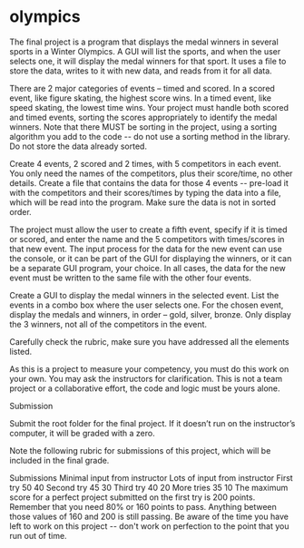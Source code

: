 # olympics

The final project is a program that displays the medal winners in several sports in a Winter Olympics. A GUI will list the sports, and when the user selects one, it will display the medal winners for that sport. It uses a file to store the data, writes to it with new data, and reads from it for all data.

There are 2 major categories of events – timed and scored. In a scored event, like figure skating, the highest score wins. In a timed event, like speed skating, the lowest time wins. Your project must handle both scored and timed events, sorting the scores appropriately to identify the medal winners. Note that there MUST be sorting in the project, using a sorting algorithm you add to the code -- do not use a sorting method in the library. Do not store the data already sorted.

Create 4 events, 2 scored and 2 times, with 5 competitors in each event. You only need the names of the competitors, plus their score/time, no other details. Create a file that contains the data for those 4 events -- pre-load it with the competitors and their scores/times by typing the data into a file, which will be read into the program. Make sure the data is not in sorted order.

The project must allow the user to create a fifth event, specify if it is timed or scored, and enter the name and the 5 competitors with times/scores in that new event. The input process for the data for the new event can use the console, or it can be part of the GUI for displaying the winners, or it can be a separate GUI program, your choice. In all cases, the data for the new event must be written to the same file with the other four events.

Create a GUI to display the medal winners in the selected event. List the events in a combo box where the user selects one. For the chosen event, display the medals and winners, in order – gold, silver, bronze. Only display the 3 winners, not all of the competitors in the event.

Carefully check the rubric, make sure you have addressed all the elements listed.

As this is a project to measure your competency, you must do this work on your own. You may ask the instructors for clarification. This is not a team project or a collaborative effort, the code and logic must be yours alone.

 

Submission

Submit the root folder for the final project. If it doesn’t run on the instructor’s computer, it will be graded with a zero.

Note the following rubric for submissions of this project, which will be included in the final grade.

Submissions	Minimal input
from instructor	Lots of input
from instructor
First try	50	40
Second try	45	30
Third try	40	20
More tries	35	10
The maximum score for a perfect project submitted on the first try is 200 points. Remember that you need 80% or 160 points to pass. Anything between those values of 160 and 200 is still passing. Be aware of the time you have left to work on this project -- don't work on perfection to the point that you run out of time.
